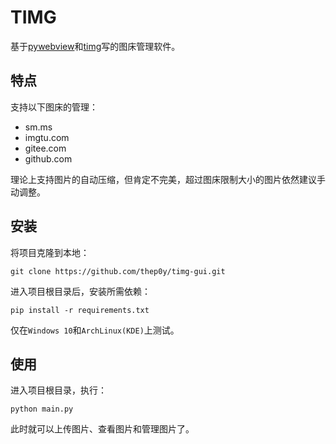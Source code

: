 # TIMG

基于[pywebview](https://github.com/r0x0r/pywebview)和[timg](https://github.com/thep0y/timg)写的图床管理软件。

## 特点

支持以下图床的管理：

- sm.ms
- imgtu.com
- gitee.com
- github.com

理论上支持图片的自动压缩，但肯定不完美，超过图床限制大小的图片依然建议手动调整。

## 安装

将项目克隆到本地：

```shell
git clone https://github.com/thep0y/timg-gui.git
```

进入项目根目录后，安装所需依赖：

```shell
pip install -r requirements.txt
```

仅在`Windows 10`和`ArchLinux(KDE)`上测试。

## 使用

进入项目根目录，执行：

```shell
python main.py
```

此时就可以上传图片、查看图片和管理图片了。